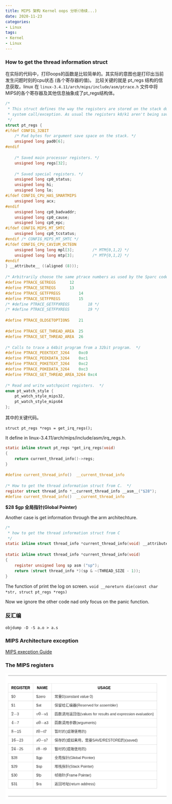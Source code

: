 ```yaml
---
title: MIPS 架构 Kernel oops 分析(待续...)
date: 2020-11-23
categories:
- Linux
tags:
- Kernel
- Linux
---
```





### How to get the thread information struct

在实际的代码中，打印oops的函数是比较简单的。其实际的意图也是打印出当前发生问题时刻的cpu状态 (各个寄存器的值)。
比较关键的就是 pt_regs 结构的信息获取，linux 在 `linux-3.4.11/arch/mips/include/asm/ptrace.h` 文件中将MIPS的各个寄存器及其他信息抽象成了pt_regs结构体。


```c
/*
 * This struct defines the way the registers are stored on the stack during a
 * system call/exception. As usual the registers k0/k1 aren't being saved.
 */
struct pt_regs {
#ifdef CONFIG_32BIT
	/* Pad bytes for argument save space on the stack. */
	unsigned long pad0[6];
#endif

	/* Saved main processor registers. */
	unsigned long regs[32];

	/* Saved special registers. */
	unsigned long cp0_status;
	unsigned long hi;
	unsigned long lo;
#ifdef CONFIG_CPU_HAS_SMARTMIPS
	unsigned long acx;
#endif
	unsigned long cp0_badvaddr;
	unsigned long cp0_cause;
	unsigned long cp0_epc;
#ifdef CONFIG_MIPS_MT_SMTC
	unsigned long cp0_tcstatus;
#endif /* CONFIG_MIPS_MT_SMTC */
#ifdef CONFIG_CPU_CAVIUM_OCTEON
	unsigned long long mpl[3];        /* MTM{0,1,2} */
	unsigned long long mtp[3];        /* MTP{0,1,2} */
#endif
} __attribute__ ((aligned (8)));

/* Arbitrarily choose the same ptrace numbers as used by the Sparc code. */
#define PTRACE_GETREGS		12
#define PTRACE_SETREGS		13
#define PTRACE_GETFPREGS		14
#define PTRACE_SETFPREGS		15
/* #define PTRACE_GETFPXREGS		18 */
/* #define PTRACE_SETFPXREGS		19 */

#define PTRACE_OLDSETOPTIONS	21

#define PTRACE_GET_THREAD_AREA	25
#define PTRACE_SET_THREAD_AREA	26

/* Calls to trace a 64bit program from a 32bit program.  */
#define PTRACE_PEEKTEXT_3264	0xc0
#define PTRACE_PEEKDATA_3264	0xc1
#define PTRACE_POKETEXT_3264	0xc2
#define PTRACE_POKEDATA_3264	0xc3
#define PTRACE_GET_THREAD_AREA_3264	0xc4

/* Read and write watchpoint registers.  */
enum pt_watch_style {
	pt_watch_style_mips32,
	pt_watch_style_mips64
};
```


其中的关键代码。

`struct pt_regs *regs = get_irq_regs();`


It define in linux-3.4.11/arch/mips/include/asm/irq_regs.h.

```c
static inline struct pt_regs *get_irq_regs(void)
{
	return current_thread_info()->regs;
}

#define current_thread_info()  __current_thread_info

/* How to get the thread information struct from C.  */
register struct thread_info *__current_thread_info __asm__("$28");
#define current_thread_info()  __current_thread_info
```

**\$28	$gp	全局指针(Global Pointer)**
	

Another case is get information through the arm architechture.

```c
/*
 * how to get the thread information struct from C
 */
static inline struct thread_info *current_thread_info(void) __attribute_const__;

static inline struct thread_info *current_thread_info(void)
{
	register unsigned long sp asm ("sp");
	return (struct thread_info *)(sp & ~(THREAD_SIZE - 1));
}

```

The function of print the log on screen.
`void __noreturn die(const char *str, struct pt_regs *regs)` 

Now we ignore the other code nad only focus on the panic function.




### 反汇编

`objdump -D -S a.o > a.s`


### MIPS Architecture exception

[MIPS execption Guide](chrome-extension://ikhdkkncnoglghljlkmcimlnlhkeamad/pdf-viewer/web/viewer.html?file=http%3A%2F%2Fwww.cs.iit.edu%2F~virgil%2Fcs470%2FLabs%2FLab7.pdf)




### The MIPS registers 

![MIPS registers](/picture/MIPS_registers.png)